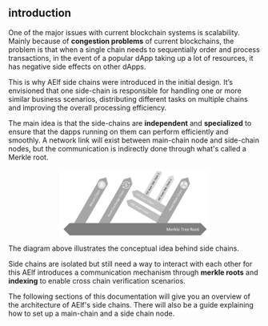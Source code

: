 ## introduction

One of the major issues with current blockchain systems is scalability. Mainly because of **congestion problems** of current blockchains, the problem is that when a single chain needs to sequentially order and process transactions, in the event of a popular dApp taking up a lot of resources, it has negative side effects on other dApps.

This is why AElf side chains were introduced in the initial design. It’s envisioned that one side-chain is responsible for handling one or more similar business scenarios, distributing different tasks on multiple chains and improving the overall processing efficiency.

The main idea is that the side-chains are **independent** and **specialized** to ensure that the dapps running on them can perform efficiently and smoothly. A network link will exist between main-chain node and side-chain nodes, but the communication is indirectly done through what's called a Merkle root.

<p align="center">
    <img src="introduction-topology.png" width="300" align="center" />
</p>

The diagram above illustrates the conceptual idea behind side chains.

Side chains are isolated but still need a way to interact with each other for this AElf introduces a communication mechanism through **merkle roots** and **indexing** to enable cross chain verification scenarios.

The following sections of this documentation will give you an overview of the architecture of AElf's side chains. There will also be a guide explaining how to set up a main-chain and a side chain node.



